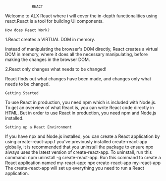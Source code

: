 				REACT

Welcome to ALX React where i will cover the in-depth functionalities using react.React is a tool for building UI components.


	How does React Work?
  1.React creates a VIRTUAL DOM in memory.

Instead of manipulating the browser's DOM directly, React creates a virtual DOM in memory, where it does all the necessary manipulating, before making the changes in the browser DOM.

  2.React only changes what needs to be changed!

React finds out what changes have been made, and changes only what needs to be changed.



	Getting Started 
To use React in production, you need npm which is included with Node.js.
To get an overview of what React is, you can write React code directly in HTML.
But in order to use React in production, you need npm and Node.js installed.


	Setting up a React Environment
If you have npx and Node.js installed, you can create a React application by using create-react-app.f you've previously installed create-react-app globally, it is recommended that you uninstall the package to ensure npx always uses the latest version of create-react-app.
To uninstall, run this command: npm uninstall -g create-react-app.
Run this command to create a React application named my-react-app:
	npx create-react-app my-react-app
The create-react-app will set up everything you need to run a React application.

